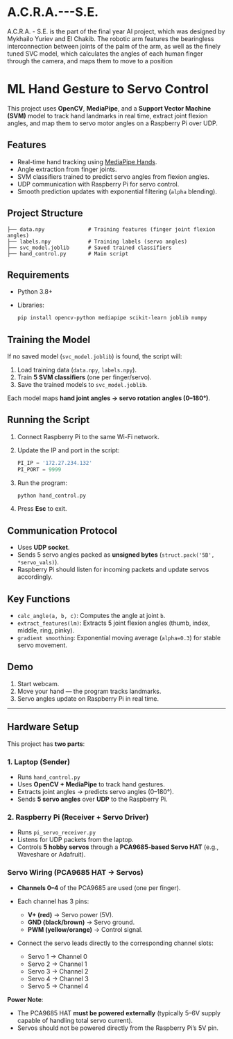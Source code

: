 # A.C.R.A.---S.E.
A.C.R.A. - S.E. is the part of the final year AI project, which was designed by Mykhailo Yuriev and El Chakib. The robotic arm features the bearingless interconnection between joints of the palm of the arm, as well as the finely tuned SVC model, which calculates the angles of each human finger through the camera, and maps them to move to a position




# ML Hand Gesture to Servo Control

This project uses **OpenCV**, **MediaPipe**, and a **Support Vector Machine (SVM)** model to track hand landmarks in real time, extract joint flexion angles, and map them to servo motor angles on a Raspberry Pi over UDP.

##  Features

* Real-time hand tracking using [MediaPipe Hands](https://google.github.io/mediapipe/solutions/hands).
* Angle extraction from finger joints.
* SVM classifiers trained to predict servo angles from flexion angles.
* UDP communication with Raspberry Pi for servo control.
* Smooth prediction updates with exponential filtering (`alpha` blending).

##  Project Structure

```
├── data.npy              # Training features (finger joint flexion angles)
├── labels.npy            # Training labels (servo angles)
├── svc_model.joblib      # Saved trained classifiers
├── hand_control.py       # Main script
```

##  Requirements

* Python 3.8+
* Libraries:

  ```bash
  pip install opencv-python mediapipe scikit-learn joblib numpy
  ```

##  Training the Model

If no saved model (`svc_model.joblib`) is found, the script will:

1. Load training data (`data.npy`, `labels.npy`).
2. Train **5 SVM classifiers** (one per finger/servo).
3. Save the trained models to `svc_model.joblib`.

Each model maps **hand joint angles → servo rotation angles (0–180°)**.

##  Running the Script

1. Connect Raspberry Pi to the same Wi-Fi network.
2. Update the IP and port in the script:

   ```python
   PI_IP = '172.27.234.132'  
   PI_PORT = 9999
   ```
3. Run the program:

   ```bash
   python hand_control.py
   ```
4. Press **Esc** to exit.

##  Communication Protocol

* Uses **UDP socket**.
* Sends 5 servo angles packed as **unsigned bytes** (`struct.pack('5B', *servo_vals)`).
* Raspberry Pi should listen for incoming packets and update servos accordingly.

##  Key Functions

* `calc_angle(a, b, c)`: Computes the angle at joint `b`.
* `extract_features(lm)`: Extracts 5 joint flexion angles (thumb, index, middle, ring, pinky).
* `gradient smoothing`: Exponential moving average (`alpha=0.3`) for stable servo movement.

##  Demo

1. Start webcam.
2. Move your hand — the program tracks landmarks.
3. Servo angles update on Raspberry Pi in real time.

---


## Hardware Setup

This project has **two parts**:

### 1. Laptop (Sender)

* Runs `hand_control.py`
* Uses **OpenCV + MediaPipe** to track hand gestures.
* Extracts joint angles → predicts servo angles (0–180°).
* Sends **5 servo angles** over **UDP** to the Raspberry Pi.

### 2. Raspberry Pi (Receiver + Servo Driver)

* Runs `pi_servo_receiver.py`
* Listens for UDP packets from the laptop.
* Controls **5 hobby servos** through a **PCA9685-based Servo HAT** (e.g., Waveshare or Adafruit).

###  Servo Wiring (PCA9685 HAT → Servos)

* **Channels 0–4** of the PCA9685 are used (one per finger).
* Each channel has 3 pins:

  * **V+ (red)** → Servo power (5V).
  * **GND (black/brown)** → Servo ground.
  * **PWM (yellow/orange)** → Control signal.
* Connect the servo leads directly to the corresponding channel slots:

  * Servo 1 → Channel 0
  * Servo 2 → Channel 1
  * Servo 3 → Channel 2
  * Servo 4 → Channel 3
  * Servo 5 → Channel 4

 **Power Note**:

* The PCA9685 HAT **must be powered externally** (typically 5–6V supply capable of handling total servo current).
* Servos should not be powered directly from the Raspberry Pi’s 5V pin.

